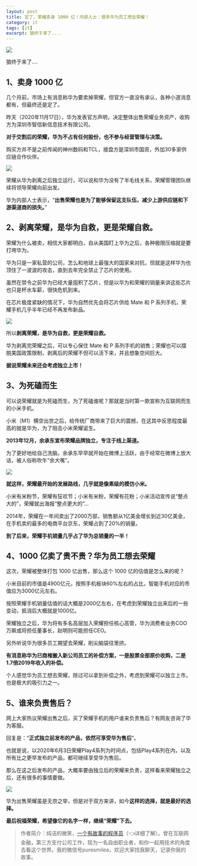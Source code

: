 ```yaml
---
layout: post
title: 定了，荣耀卖身 1000 亿！内部人士：很多华为员工想去荣耀！
category: it
tags: [it]
excerpt: 狼终于来了....
---
```


![](http://favorites.ren/assets/images/2020/it/rongyao/rongyao01.jpg) 

狼终于来了....

## 1、卖身 1000 亿

几个月前，市场上有消息称华为要卖掉荣耀，但官方一直没有承认，各种小道消息都有，但最终还是定了。

昨天（2020年11月17日），华为发表官方声明，决定整体出售荣耀业务资产，收购方为深圳市智信新信息技术有限公司。

**对于交割后的荣耀，华为不占有任何股份，也不参与经营管理与决策。**

购买方并不是之前传闻的神州数码和TCL，接盘方是深圳市国资，外加30多家供应链合作伙伴。

![](http://favorites.ren/assets/images/2020/it/rongyao/rongyao02.jpg) 

荣耀从华为剥离之后独立运行，可以说和华为没有了半毛线关系，荣耀管理团队继续将领导荣耀向前出发。

华为内部人士表示，“**出售荣耀也是为了能够保留这支队伍，减少上游供应链和下游渠道商的损失。**”

## 2、剥离荣耀，是华为自救，更是荣耀自救。

荣耀为什么被卖，相信大家都明白，自从美国盯上华为之后，各种极限压缩就是要打垮华为。

华为只是一家私营的公司，怎么和地球上最强大的国家来对抗，但就是这样华为也顶住了一波波的攻击，直到去年完全禁止了芯片的使用。

虽然在禁令之前华为已经大量囤积了芯片，但是以华为和荣耀的销量来讲这些芯片也只是杯水车薪，很快危机到来。

在芯片极度紧缺的情况下，华为自然优先会将芯片供给 Mate 和 P 系列手机，荣耀手机几乎半年已经不再发布新品。

![](http://favorites.ren/assets/images/2020/it/rongyao/rongyao03.jpg) 

所以**剥离荣耀，是华为自救，更是荣耀自救。**

华为剥离完荣耀之后，可以专心保住 Mate 和 P 系列手机的销售；荣耀也可以摆脱美国政策限制，剥离后的荣耀不但可以活下来，并且想象空间巨大。

**据说荣耀未来还会考虑独立上市！**

## 3、为死磕而生

可以说荣耀就是为死磕而生，为了死磕谁呢？那就是当时第一款宣称为互联网而生的小米手机。

小米（M1）横空出世之后，给传统厂商带来了巨大的震撼，在这其中反思程度最高的就是华为，为了阻击小米荣耀诞生。

**2013年12月，余承东宣布荣耀品牌独立，专注于线上渠道。**

为了更好地给自己洗脑，余承东早早就开始在微博上活跃，由于经常在微博上放大话，被人俗称吹牛“余大嘴”。

![](http://favorites.ren/assets/images/2020/it/rongyao/rongyao04.jpg) 

**就这样，荣耀最开始的发展路线，几乎就是像素级的模仿小米。**

小米有米粉节，荣耀有狂欢节；小米有米粉，荣耀有花粉；小米活动宣传说“整点大的”，荣耀就出海报“整点更大的”...

2014年，荣耀在一年间卖出了2000万部，销售额从1亿美金增长到近30亿美金，在手机卖的最多的电商平台京东，荣耀占到了20%的销量。

**到了后来，荣耀手机销量几乎占了华为总销量的一半！**

## 4、1000 亿卖了贵不贵？华为员工想去荣耀

这次，荣耀被整体打包 1000 亿出售，那么这个 1000 亿的估值是怎么来的呢？

小米目前的市值是4900亿元，按照手机板块60%左右的占比，智能手机对应的市值应为3000亿元左右。

按照荣耀手机销量估值的话大概是2000亿左右，在考虑到荣耀独立出来后的一些变动，抵消后大概就是1000亿。

荣耀独立之后，华为将有多名高层加入荣耀担任核心高管，华为消费者业务COO万飙或将担任董事长，赵明则可能担任CEO。

另外听说华为很多员工期望去荣耀，削尖脑袋往里挤。

**有消息称华为已商榷搬入新公司员工的补偿方案，一是股票全部原价收购，二是1.7倍2019年收入的补偿。**

个人感觉华为员工想去荣耀，除过可以拿到补偿之外，考虑到荣耀可以独立上市，也是极大的吸引力之一。

## 5、谁来负责售后？

网上大家热议荣耀出售之后，买了荣耀手机的用户谁来负责售后？有网友咨询了华为客服。

回复是：“**正式独立前发布的产品，依然可享受华为售后**”。

也就是说，以2020年6月3日荣耀Play4系列为时间点，包括Play4系列在内，以及所有比之更早发布的产品，都可继续享受华为售后。

那么在这之后发布的产品，大概率要由独立后的荣耀来负责，这样看来荣耀独立之后，还有很多的事情要做。

![](http://favorites.ren/assets/images/2020/it/rongyao/rongyao05.jpg) 

华为出售荣耀虽是无奈之举，但是对于双方来讲，如今**这样的选择，就是最好的选择。**

**最后祝福荣耀，希望像它的名字一样，继续“荣耀”下去。**


>作者简介：纯洁的微笑，[一个有故事的程序员](https://mp.weixin.qq.com/s/bPk_-DcGF_7lTDoR1pKqVg)（👈详细了解）。曾在互联网金融，第三方支付公司工作，现为一名自由职业者，和你一起用技术的角度去看这个世界。我的微信号puresmilea，欢迎大家找我聊天，记录你我的故事。